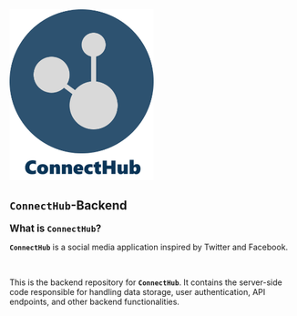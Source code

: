 <img src="./assets/connecthub-logo.png" height="300"/>
<br>


## `ConnectHub`-Backend
<span><big>**What is `ConnectHub`?**</big></span>

**`ConnectHub`** is a social media application inspired by Twitter and Facebook.

<br>

This is the backend repository for **`ConnectHub`**. It contains the server-side code responsible for handling data storage, user authentication, API endpoints, and other backend functionalities.


<br>
<br>
